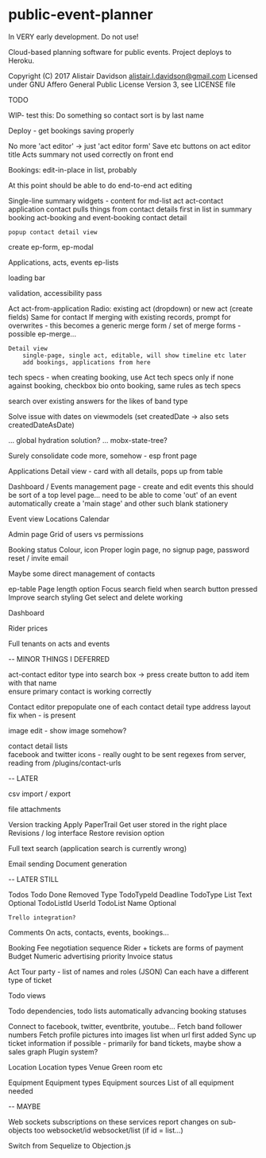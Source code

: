 # public-event-planner

In VERY early development. Do not use!

Cloud-based planning software for public events. Project deploys to Heroku. 

Copyright (C) 2017 Alistair Davidson <alistair.l.davidson@gmail.com>
Licensed under GNU Affero General Public License Version 3, see LICENSE file

TODO

WIP- test this: Do something so contact sort is by last name

Deploy
    - get bookings saving properly

No more 'act editor' -> just 'act editor form'
Save etc buttons on act editor title
Acts summary not used correctly on front end

Bookings: edit-in-place in list, probably

At this point should be able to do end-to-end act editing

Single-line summary widgets - content for md-list
    act
    act-contact
    application
    contact
        pulls things from contact details
        first in list in summary
    booking
        act-booking and event-booking
    contact detail

    popup contact detail view


create ep-form, ep-modal

Applications, acts, events ep-lists

loading bar

validation, accessibility pass

Act
    act-from-application
        Radio: existing act (dropdown) or new act (create fields)
        Same for contact
        If merging with existing records, prompt for overwrites - this becomes a generic merge form / set of merge forms - possible ep-merge...

    Detail view 
        single-page, single act, editable, will show timeline etc later
        add bookings, applications from here

tech specs - when creating booking, use Act tech specs only if none against booking, checkbox
bio onto booking, same rules as tech specs


search over existing answers for the likes of band type

Solve issue with dates on viewmodels (set createdDate -> also sets createdDateAsDate)

... global hydration solution?
    ... mobx-state-tree?

Surely consolidate code more, somehow - esp front page



Applications
    Detail view - card with all details, pops up from table 

Dashboard / Events management page - create and edit events
    this should be sort of a top level page... need to be able to come 'out' of an event
    automatically create a 'main stage' and other such blank stationery

Event view
    Locations
    Calendar

Admin page
    Grid of users vs permissions

Booking status
    Colour, icon
Proper login page, no signup page, password reset / invite email

Maybe some direct management of contacts

ep-table
    Page length option
    Focus search field when search button pressed
    Improve search styling
    Get select and delete working

Dashboard

Rider prices

Full tenants on acts and events

-- MINOR THINGS I DEFERRED

act-contact editor
    type into search box -> press create button to add item with that name    
    ensure primary contact is working correctly

Contact editor
    prepopulate one of each contact detail type
    address layout fix when - is present

image edit - show image somehow?

contact detail lists    
    facebook and twitter icons - really ought to be sent regexes from server, reading from /plugins/contact-urls

-- LATER

csv import / export 

file attachments

Version tracking
    Apply PaperTrail
        Get user stored in the right place
        Revisions / log interface
        Restore revision option

Full text search (application search is currently wrong)

Email sending
Document generation

-- LATER STILL

Todos
    Todo
        Done
        Removed
        Type
        TodoTypeId
        Deadline
    TodoType
        List
        Text
        Optional
        TodoListId
        UserId
    TodoList
        Name
        Optional

    Trello integration?

Comments
    On acts, contacts, events, bookings...

Booking
    Fee negotiation sequence
        Rider + tickets are forms of payment
    Budget
    Numeric advertising priority
    Invoice status

Act
    Tour party - list of names and roles (JSON)
    Can each have a different type of ticket

Todo views

Todo dependencies, todo lists automatically advancing booking statuses

Connect to facebook, twitter, eventbrite, youtube...
    Fetch band follower numbers
    Fetch profile pictures into images list when url first added
    Sync up ticket information if possible - primarily for band tickets, maybe show a sales graph
    Plugin system?

Location
    Location types
        Venue
        Green room
        etc

Equipment
    Equipment types
    Equipment sources
    List of all equipment needed

-- MAYBE

Web sockets subscriptions on these services report changes on sub-objects too
    websocket/id
    websocket/list (if id = list...)

Switch from Sequelize to Objection.js